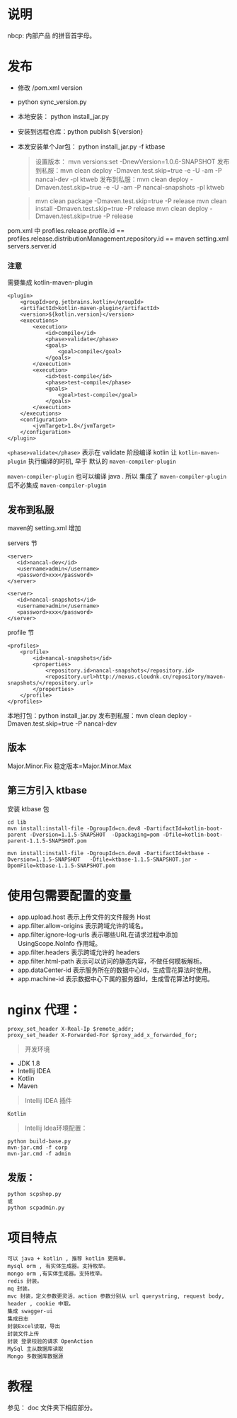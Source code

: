 # 说明

nbcp: 内部产品 的拼音首字母。

# 发布

- 修改 /pom.xml version
- python sync_version.py
- 本地安装： python install_jar.py
- 安装到远程仓库：python publish ${version}
- 本发安装单个Jar包： python install_jar.py -f ktbase

    > 设置版本： mvn versions:set -DnewVersion=1.0.6-SNAPSHOT
    > 发布到私服：mvn clean deploy -Dmaven.test.skip=true -e           -U -am -P nancal-dev -pl ktweb 
    > 发布到私服：mvn clean deploy -Dmaven.test.skip=true -e -U -am -P nancal-snapshots -pl ktweb 

    > mvn clean package -Dmaven.test.skip=true  -P release
    > mvn clean install -Dmaven.test.skip=true  -P release
    > mvn clean deploy -Dmaven.test.skip=true -P release

pom.xml 中 profiles.release.profile.id == profiles.release.distributionManagement.repository.id == maven setting.xml
servers.server.id

### 注意

需要集成 kotlin-maven-plugin

```
<plugin>
    <groupId>org.jetbrains.kotlin</groupId>
    <artifactId>kotlin-maven-plugin</artifactId>
    <version>${kotlin.version}</version>
    <executions>
        <execution>
            <id>compile</id>
            <phase>validate</phase>
            <goals>
                <goal>compile</goal>
            </goals>
        </execution>
        <execution>
            <id>test-compile</id>
            <phase>test-compile</phase>
            <goals>
                <goal>test-compile</goal>
            </goals>
        </execution>
    </executions>
    <configuration>
        <jvmTarget>1.8</jvmTarget>
    </configuration>
</plugin>
```

`<phase>validate</phase>` 表示在 validate 阶段编译 kotlin
让 `kotlin-maven-plugin` 执行编译的时机, 早于 默认的 `maven-compiler-plugin`

`maven-compiler-plugin` 也可以编译 java . 所以 集成了 `maven-compiler-plugin` 后不必集成 `maven-compiler-plugin`

## 发布到私服

maven的 setting.xml 增加

servers 节

```
<server>
   <id>nancal-dev</id>
   <username>admin</username>
   <password>xxx</password>
</server>

<server>
   <id>nancal-snapshots</id>
   <username>admin</username>
   <password>xxx</password>
</server>
```

profile 节

```
<profiles>
    <profile>
        <id>nancal-snapshots</id>
		<properties>
			<repository.id>nancal-snapshots</repository.id> 
			<repository.url>http://nexus.cloudnk.cn/repository/maven-snapshots/</repository.url>
		</properties>
    </profile>
</profiles>
```

本地打包：python install_jar.py
发布到私服：mvn clean deploy -Dmaven.test.skip=true -P nancal-dev

## 版本

Major.Minor.Fix
稳定版本=Major.Minor.Max

## 第三方引入 ktbase

安装 ktbase 包

```
cd lib
mvn install:install-file -DgroupId=cn.dev8 -DartifactId=kotlin-boot-parent -Dversion=1.1.5-SNAPSHOT  -Dpackaging=pom -Dfile=kotlin-boot-parent-1.1.5-SNAPSHOT.pom 

mvn install:install-file -DgroupId=cn.dev8 -DartifactId=ktbase -Dversion=1.1.5-SNAPSHOT   -Dfile=ktbase-1.1.5-SNAPSHOT.jar -DpomFile=ktbase-1.1.5-SNAPSHOT.pom 
```

# 使用包需要配置的变量

- app.upload.host 表示上传文件的文件服务 Host
- app.filter.allow-origins 表示跨域允许的域名。
- app.filter.ignore-log-urls 表示哪些URL在请求过程中添加 UsingScope.NoInfo 作用域。
- app.filter.headers 表示跨域允许的 headers
- app.filter.html-path 表示可以访问的静态内容，不做任何模板解析。
- app.dataCenter-id 表示服务所在的数据中心Id，生成雪花算法时使用。
- app.machine-id 表示数据中心下属的服务器Id，生成雪花算法时使用。

# nginx 代理：

```
proxy_set_header X-Real-Ip $remote_addr;
proxy_set_header X-Forwarded-For $proxy_add_x_forwarded_for;
```

> 开发环境

- JDK 1.8
- Intellij IDEA
- Kotlin
- Maven

> Intellij IDEA 插件

    Kotlin

> Intellij Idea环境配置：

    python build-base.py
    mvn-jar.cmd -f corp
    mvn-jar.cmd -f admin

## 发版：

    python scpshop.py
    或
    python scpadmin.py

# 项目特点

    可以 java + kotlin , 推荐 kotlin 更简单。
    mysql orm , 有实体生成器。支持枚举。
    mongo orm ,有实体生成器。支持枚举。
    redis 封装。
    mq 封装。
    mvc 封装，定义参数更灵活，action 参数分别从 url querystring, request body, header , cookie 中取。
    集成 swagger-ui
    集成日志
    封装Excel读取，导出
    封装文件上传
    封装 登录校验的请求 OpenAction
    MySql 主从数据库读取
    Mongo 多数据库数据源

# 教程

参见： doc 文件夹下相应部分。



